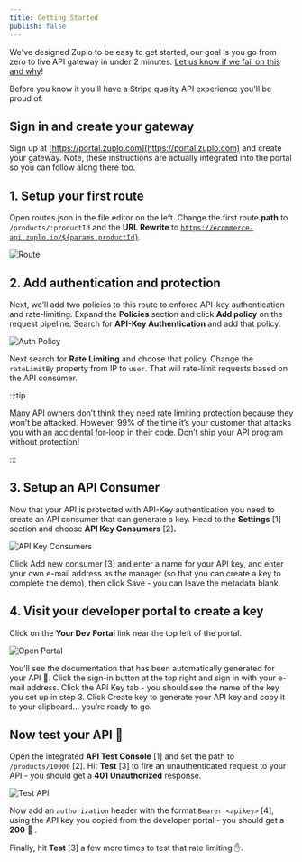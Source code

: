 ```yaml
---
title: Getting Started
publish: false
---
```


We've designed Zuplo to be easy to get started, our goal is you go from zero to live API gateway in under 2 minutes. [Let us know if we fail on this and why](https://discord.gg/CEZrnZN897)!

Before you know it you'll have a Stripe quality API experience you'll be proud of.

## Sign in and create your gateway

Sign up at [https://portal.zuplo.com](https://portal.zuplo.com) and create your gateway. Note, these instructions are actually integrated into the portal
so you can follow along there too.

## 1. Setup your first route

Open routes.json in the file editor on the left. Change the first route **path** to `/products/:productId` and the **URL Rewrite** to [`https://ecommerce-api.zuplo.io/${params.productId}`](https://ecommerce-api.zuplo.io/${params.productId}).

![Route](/static/media/embed/getting-started/route.png)

## 2. Add authentication and protection

Next, we’ll add two policies to this route to enforce API-key authentication and rate-limiting. Expand the **Policies** section and click **Add policy** on the request pipeline. Search for **API-Key Authentication** and add that policy.

![Auth Policy](/static/media/embed/getting-started/auth-policy.png)

Next search for **Rate** **Limiting** and choose that policy. Change the `rateLimitBy` property from IP to `user`. That will rate-limit requests based on the API consumer.

:::tip

Many API owners don’t think they need rate limiting protection because they won’t be attacked. However, 99% of the time it’s your customer that attacks you with an accidental for-loop in their code. Don’t ship your API program without protection!

:::

## 3. Setup an API Consumer

Now that your API is protected with API-Key authentication you need to create an API consumer that can generate a key. Head to the **Settings** [1] section and choose **API Key Consumers** [2]**.**

![API Key Consumers](/static/media/embed/getting-started/api-key-consumers.png)

Click Add new consumer [3] and enter a name for your API key, and enter your own e-mail address as the manager (so that you can create a key to complete the demo), then click Save - you can leave the metadata blank.

## 4. Visit your developer portal to create a key

Click on the **Your Dev Portal** link near the top left of the portal.

![Open Portal](/static/media/embed/getting-started/open-portal.png)

You’ll see the documentation that has been automatically generated for your API 🎉. Click the sign-in button at the top right and sign in with your e-mail address. Click the API Key tab - you should see the name of the key you set up in step 3. Click Create key to generate your API key and copy it to your clipboard... you’re ready to go.

## Now test your API 🚀

Open the integrated **API Test Console** [1] and set the path to `/products/10000` [2]. Hit **Test** [3] to fire an unauthenticated request to your API - you should get a **401 Unauthorized** response.

![Test API](/static/media/embed/getting-started/test-api.png)

Now add an `authorization` header with the format `Bearer <apikey>` [4], using the API key you copied from the developer portal - you should get a **200** 🎊 .

Finally, hit **Test** [3] a few more times to test that rate limiting ✋.
